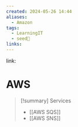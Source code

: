 ```yaml
---
created: 2024-05-26 14:44
aliases:
  - Amazon
tags:
  - LearningIT
  - seed🌱
links:
---
```


link:

# AWS


> [!summary] Services
> - [[AWS  SQS]]
> - [[AWS SNS]]
